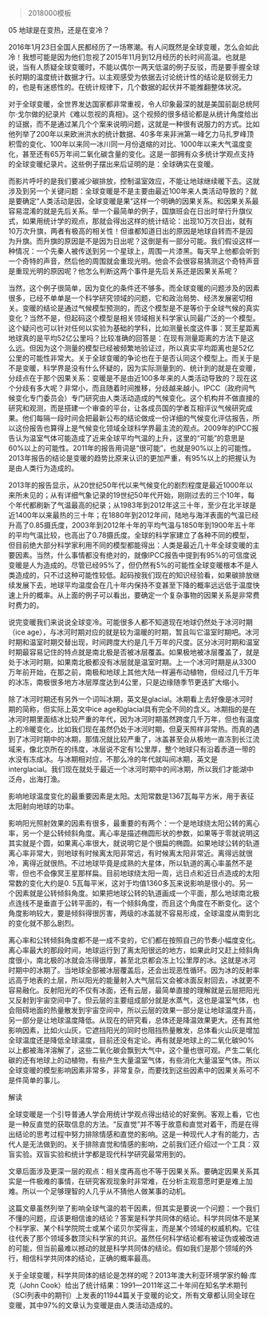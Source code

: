 # 
> 2018000模板




05 地球是在变热，还是在变冷？


2016年1月23日全国人民都经历了一场寒潮。有人问既然是全球变暖，怎么会如此冷！我想可能是因为他们忽视了2015年11月到12月经历的长时间高温。也就是说，当有人质疑全球变暖时，不能以偶尔一两天低温的例子反驳，而是要手握全球长时期的温度统计数据才行。以主观感受为依据去讨论统计性的结论是软弱无力的，也是有迷惑性的。在统计规律下，几个数据的起伏并不能推翻整体状况。

对于全球变暖，全世界发达国家都非常重视，令人印象最深的就是美国前副总统阿尔·戈尔做的纪录片《难以忽视的真相》。这个视频的很多结论都是从统计角度给出的证据，而不是通过某几个个案来说明问题，这就是一种很有说服力的方式。比如他列举了200年以来欧洲洪水的统计数据、40多年来非洲第一峰乞力马扎罗峰顶积雪的变化、100年以来同一冰川同一月份退缩的对比、1000年以来大气温度变化，甚至还有65万年间二氧化碳含量的变化。这是一部拥有众多统计学观点支持的全球变暖纪录片。这些例子摆出来后证明的是：全球确实在变暖。

而影片呼吁的是我们要减少碳排放，控制温室效应，不能让地球继续暖下去。这就涉及到另一个关键问题：全球变暖是不是主要由最近100年来人类活动导致的？就是要确定“人类活动是因，全球变暖是果”这样一个明确的因果关系。和因果关系最容易混淆的就是先后关系。举一个最简单的例子，国旗班会在日出时举行升旗仪式，如果用统计学的观点，那就会得出这样的统计结论：出现10万次日出，就有10万次升旗，两者有极高的相关性！但谁都知道日出的原因是地球自转而不是因为升旗。而升旗的原因是不是因为日出呢？这倒是有一部分可能。我们假设这样一种情况：一个先秦人被传送到另一个星球上，周围一片漆黑。每天早上他都会听到一个奇特的声音，然后他的周围就会重现光明。他会不会很容易猜测这个奇特声音是重现光明的原因呢？他怎么判断这两个事件是先后关系还是因果关系呢？

当然，这个例子很简单，因为变化的条件还不够多。而全球变暖的问题涉及的因素很多，已经不单单是一个科学研究领域的问题，它和政治局势、经济发展密切相关。变暖的结论是通过气候模型预测的，而这个模型是不是等价于全球气候的真实变化？当然不是，但起码这个模型是相关领域相关科学家认同最广泛的一个模型。这个疑问也可以针对任何以实验为基础的学科，比如测量长度这件事：冥王星距离地球真的是平均52亿公里吗？比较准确的回答是：在现有测量距离的方法下是这么远。但因为这个测量的模型已经被频繁地验证过，所以真实平均距离也是52亿公里的可能性非常大。关于全球变暖的争论也在于是否认同这个模型上。而关于是不是变暖，科学界是没有什么怀疑的，因为实际测量到的、统计到的就是在变暖，分歧点在于那个因果关系：变暖是不是由近100多年来的人类活动导致的？现在这个分歧有多大呢？非常小，而且随着时间推移，分歧越来越小。IPCC（政府间气候变化专门委员会）专门研究由人类活动造成的气候变化。这个机构并不做直接的研究和观测，而是搭建一个审查的平台，让各成员国的学者互相评议气候研究成果。他们每隔一段时间会把最新公布的结论做成一份详细的气候变化评估报告，所以这份报告也算得上是气候变化领域全球科学界最主流的观点。2009年的IPCC报告认为温室气体可能造成了近来全球平均气温的上升，这里的“可能”的意思是60%以上的可能性。2011年的报告用词是“很可能”，也就是90%以上的可能性。2013年报告的结论是变暖的趋势比原来认识的更加严重，有95%以上的把握认为是由人类行为造成的。

2013年的报告显示，从20世纪50年代以来气候变化的剧烈程度是最近1000年以来所未见的；从有详细气象记录的19世纪50年代开始，刚刚过去的三个10年，每个年代都刷新了气温最高的纪录；从1983年到2012年这三十年，至少在北半球是近1400年以来最热的三十年；在1880年到2012年间，陆地与海洋表面的气温已经升高了0.85摄氏度，2003年到2012年十年的平均气温与1850年到1900年五十年的平均气温比较，也高出了0.78摄氏度。全球的科学家建立了各种不同的模型，但目前绝大部分科学家利用不同的模型都能得出：人类是最近几十年全球变暖的主要因素。当然，什么事情都没有绝对的，就像IPCC报告中提到有95%的可信度说变暖是人为造成的。尽管已经95%了，但仍然有5%的可能性全球变暖根本不是人类造成的，只不过这种可能性较低。起码按我们现在的知识经验看，如果碳排放继续发展下去，地球平均温度会在几十年内保持不变甚至下降的概率远远低于温度快速上升的概率。从上面的例子可以看出，要确定一个复杂事物的因果关系是非常费时费力的。

说完变暖我们来说说全球变冷。可能很多人都不知道现在地球仍然处于冰河时期（ice age），与冰河时期对应的就是较为温暖的时期，暂且叫它温室时期吧。冰河时期和温室时期交替出现，时间跨度大约是几千万年的尺度。区分冰河时期和温室时期最容易记住的特点就是南北极是否被冰层覆盖。如果极地被冰层覆盖了，就是处于冰河时期，如果南北极都没有冰层就是温室时期。上一个冰河时期是从3300万年前开始，在那之前，南极和地球上其他大陆一样遍布动植物，但经过几千万年的冰冻，南极很多地方冰层厚度达到4公里，只是边缘随季节更迭扩大缩小。

除了冰河时期还有另外一个词叫冰期，英文是glacial。冰期看上去好像是冰河时期的简称，但实际上英文中ice age和glacial具有完全不同的含义。冰期指的是在冰河时期里面结冰比较严重的年代，因为冰河时期虽然跨度几千万年，但也有温度上的冷暖变化，比如我们现在虽然仍处于冰河时期，但夏天照样非常热。而真的遇到了冰河时期中的冰期，那情况就比较严重了，冰盖甚至会从极地一直冻到长江流域来，像北京所在的纬度，冰层说不定有1公里厚，整个地球只有沿着赤道一带的水没有冻成冰。与冰期相对应，不那么冷的年代就叫间冰期，英文是interglacial。我们现在就处于最近一个冰河时期中的间冰期，所以我们才能湖中泛舟，出海打渔。

影响地球温度变化的最重要因素是太阳。太阳常数是1367瓦每平方米，用于表征太阳射向地球的功率。

影响阳光照射效果的因素有很多，最重要的有两个：一个是地球绕太阳公转的离心率，另一个是公转倾斜角度。离心率是描述椭圆形状的参数，如果等于零就说明这其实就是个圆，如果离心率很大，就说明它是个很扁的椭圆。如果地球公转的轨道离心率非常大，则地球有时候离太阳非常远，有时候离太阳非常近。离得远就很冷，离得近就很热。不过地球毕竟是成熟的大星体，所以轨道的离心率虽然不是零，但也不会像冥王星那样扁。目前地球绕太阳一周，远日点和近日点造成的太阳常数的变化大约是0. 5瓦每平米，这对于均值1360多瓦来说影响是很小的。另一个因素就是公转倾斜角度。如果把地球公转的轨道画成一个平面，那么地球南北极点连线不是垂直于公转平面的，有一个倾斜角度，而且这个角度在不断变化。这个角度影响较大，要是倾斜得很厉害，两级的冰盖就不容易形成，全球温度从南到北的变化就不那么剧烈。

离心率和公转倾斜角度都不是一成不变的，它们都在按照自己的节奏小幅度变化。离心率最大的那段时间，地球运行到了离太阳很远的地方，如果此时又赶上倾斜角度很小，南北极的冰就会冻得很厚，甚至北京都会冻上1公里厚的冰。这就是冰河时期中的冰期了。当地球全部被冰层覆盖后，还会出现恶性循环。因为冰的反射率远高于地表的土层，所以阳光的能量射入大气层后又会被冰面反射回去，冰就更不容易融化。反射阳光的不仅有冰面，还有云层，最简单直接的理解就是云层把阳光又反射到宇宙空间中了。但云层的主要组成部分就是水蒸气，这也是温室气体，也会阻碍地面的热量散发到宇宙空间中，所以云层的效果一部分是让地球温度升高，另一部分是让地球温度降低。从现在的研究看，总体还是降温效果更大。还有其他影响因素，比如火山灰，它遮挡阳光的同时也阻挡热量散发，总体看火山灰是增加全球温度还是降低全球温度，目前还没有定论。再有就是地球上的二氧化碳90%以上都被海洋溶解了，这些二氧化碳会飘到大气中，这个量也很可观。产生二氧化碳的还有地球上的动植物，有些产生大量温室气体，有些消化大量温室气体。所以全球变暖的模型影响因素非常多，非常复杂，而要找到这些因素中的因果关系可不是件简单的事儿。





解读


全球变暖是一个引导普通人学会用统计学观点得出结论的好案例。客观上看，它也是一种反直觉的获取信息的方法。“反直觉”并不等于故意和直觉对着干，而是在得出结论的思考过程中努力排除情感和直觉的影响。这是一种现代人才有的能力，古代人是无法做到的。关于排除直觉和情感的影响，之前我们还介绍过一个工具：双盲实验。双盲实验和统计学都是现代科学研究最常用到的。

文章后面涉及更深一层的观点：相关度再高也不等于因果关系。要确定因果关系其实是一件极难的事情，在研究客观现象时非常难，在分析主观意愿时更是难上加难。所以一个足够理智的人几乎从不猜他人做某事的动机。

这篇文章虽然列举了影响全球气温的若干因素，但其实是要说一个问题：一个我们不懂的问题，应该更相信谁的结论？答案是科学共同体的结论。科学共同体不是某个科学家、某个科学院院士或某个诺贝尔奖得主，而是某个领域的权威机构。它往往代表了那个领域多数顶尖科学家的共识。虽然任何科学结论都有被证伪或被改进的可能，但当前最难以撼动的就是科学共同体的结论。假如我们是那个领域的外行，相信科学共同体的结论，正确的概率最高。

关于全球变暖，科学共同体的结论是怎样的呢？2013年澳大利亚环境学家约翰·库克（John Cook）给出了统计结果：1991—2011年这二十年间在知名学术期刊（SCI列表中的期刊）上发表的11944篇关于变暖的论文，所有文章都认同全球在变暖，其中97%的文章认为变暖是由人类活动造成的。


